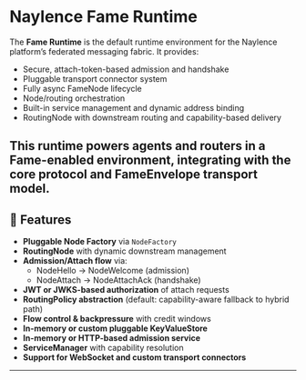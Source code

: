 # Naylence Fame Runtime

The **Fame Runtime** is the default runtime environment for the Naylence platform’s federated messaging fabric. It provides:

- Secure, attach-token-based admission and handshake
- Pluggable transport connector system
- Fully async FameNode lifecycle
- Node/routing orchestration
- Built-in service management and dynamic address binding
- RoutingNode with downstream routing and capability-based delivery

This runtime powers agents and routers in a Fame-enabled environment, integrating with the core protocol and FameEnvelope transport model.
---

## 🔧 Features

- **Pluggable Node Factory** via `NodeFactory`
- **RoutingNode** with dynamic downstream management
- **Admission/Attach flow** via:
  - NodeHello → NodeWelcome (admission)
  - NodeAttach → NodeAttachAck (handshake)
- **JWT or JWKS-based authorization** of attach requests
- **RoutingPolicy abstraction** (default: capability-aware fallback to hybrid path)
- **Flow control & backpressure** with credit windows
- **In-memory or custom pluggable KeyValueStore**
- **In-memory or HTTP-based admission service**
- **ServiceManager** with capability resolution
- **Support for WebSocket and custom transport connectors**

---
